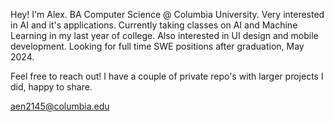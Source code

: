 Hey! I'm Alex.
BA Computer Science @ Columbia University.
Very interested in AI and it's applications. Currently taking classes on AI and Machine Learning in my last year of college.
Also interested in UI design and mobile development.
Looking for full time SWE positions after graduation, May 2024.

Feel free to reach out! I have a couple of private repo's with larger projects I did, happy to share.                                                             

aen2145@columbia.edu
